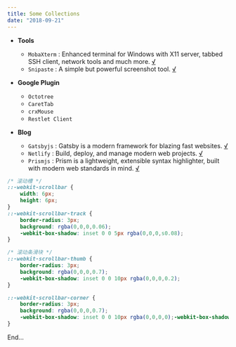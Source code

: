 ```yaml
---
title: Some Collections
date: "2018-09-21"
---
```


* **Tools**
    - `MobaXterm` : Enhanced terminal for Windows with X11 server, tabbed SSH client, network tools and much more. [√][1]
    - `Snipaste` : A simple but powerful screenshot tool. [√][2]

* **Google Plugin**
    - `Octotree`
    - `CaretTab`
    - `crxMouse`
    - `Restlet Client`

* **Blog**
    - `Gatsbyjs` : Gatsby is a modern framework for blazing fast websites. [√][3]
    - `Netlify` : Build, deploy, and manage modern web projects. [√][4]
    - `Prismjs` : Prism is a lightweight, extensible syntax highlighter, built with modern web standards in mind. [√][5]

```css
/* 滚动槽 */
::-webkit-scrollbar {
    width: 6px;
    height: 6px;
}
::-webkit-scrollbar-track {
    border-radius: 3px;
    background: rgba(0,0,0,0.06);
    -webkit-box-shadow: inset 0 0 5px rgba(0,0,0,s0.08);
}

/* 滚动条滑块 */
::-webkit-scrollbar-thumb {
    border-radius: 3px;
    background: rgba(0,0,0,0.7);
    -webkit-box-shadow: inset 0 0 10px rgba(0,0,0,0.2);
}

::-webkit-scrollbar-corner {
	border-radius: 3px;
    background: rgba(0,0,0,0.7);
    -webkit-box-shadow: inset 0 0 10px rgba(0,0,0,0);-webkit-box-shadow: inset 0 0 10px rgba(0,0,0,0);-webkit-box-shadow: inset 0 0 10px rgba(0,0,0,0);
}
```


End...

[1]: https://mobaxterm.mobatek.net/ "MobaXterm"
[2]: https://zh.snipaste.com/ "Snipaste"
[3]: https://www.gatsbyjs.com/ "Gatsbyjs"
[4]: https://www.netlify.com/ "Netlify"
[5]: https://prismjs.com/ "Prismjs"